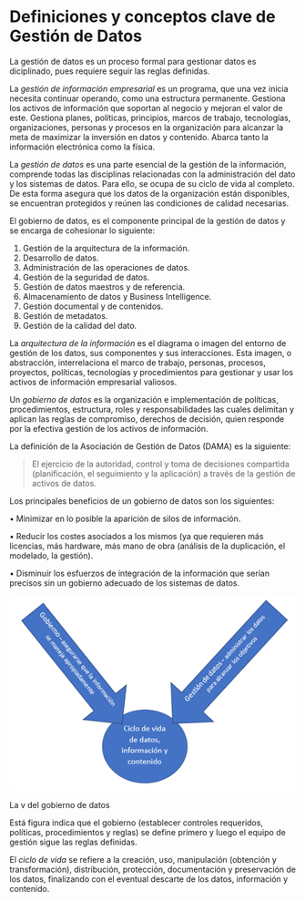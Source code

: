 # Definiciones y conceptos clave de Gestión de Datos

La gestión de datos es un proceso formal para gestionar datos es diciplinado, pues requiere seguir las reglas definidas. 

La *gestión de información empresarial* es un programa, que una vez inicia necesita continuar operando, como una estructura permanente. Gestiona los activos de información que soportan al negocio y mejoran el valor de este. Gestiona planes, políticas, principios, marcos de trabajo, tecnologías, organizaciones, personas y procesos en la organización para alcanzar la meta de maximizar la inversión en datos y contenido. Abarca tanto la información electrónica como la física.

La *gestión de datos* es una parte esencial de la gestión de la información, comprende todas las disciplinas relacionadas con la administración del dato y los sistemas de datos. Para ello, se ocupa de su ciclo de vida al completo. De esta forma asegura que los datos de la organización están disponibles, se encuentran protegidos y reúnen las condiciones de calidad necesarias.

El gobierno de datos, es el componente principal de la gestión de datos y se encarga de cohesionar lo siguiente:
1.	Gestión de la arquitectura de la información.
2.	Desarrollo de datos.
3.	Administración de las operaciones de datos.
4.	Gestión de la seguridad de datos.
5.	Gestión de datos maestros y de referencia.
6.	Almacenamiento de datos y Business Intelligence.
7.	Gestión documental y de contenidos.
8.	Gestión de metadatos.
9.	Gestión de la calidad del dato.

La *arquitectura de la información* es el diagrama o imagen del entorno de gestión de los datos, sus componentes y sus interacciones. Esta imagen, o abstracción, interrelaciona el marco de trabajo, personas, procesos, proyectos, políticas, tecnologías y procedimientos para gestionar y usar los activos de información empresarial valiosos.

Un *gobierno de datos* es la organización e implementación de políticas, procedimientos, estructura, roles y responsabilidades las cuales delimitan y aplican las reglas de compromiso, derechos de decisión, quien responde por la efectiva gestión de los activos de información.

La definición de la Asociación de Gestión de Datos (DAMA) es la siguiente: 

> El ejercicio de la autoridad, control y toma de decisiones compartida (planificación, el seguimiento y la aplicación) a través de la gestión de activos de datos.

Los principales beneficios de un gobierno de datos son los siguientes:

•	Minimizar en lo posible la aparición de silos de información.

•	Reducir los costes asociados a los mismos (ya que requieren más licencias, más hardware, más mano de obra (análisis de la duplicación, el modelado, la gestión).

•	Disminuir los esfuerzos de integración de la información que serían precisos sin un gobierno adecuado de los sistemas de datos.

![v del gobierno de datos](https://github.com/macomeza/dataGovernance/blob/main/vDeGobiernoDatos.png)

La v del gobierno de datos

Está figura indica que el gobierno (establecer controles requeridos, políticas, procedimientos y reglas) se define primero y luego el equipo de gestión sigue las reglas definidas.

El *ciclo de vida* se refiere a la creación, uso, manipulación (obtención y transformación), distribución, protección, documentación y preservación de los datos, finalizando con el eventual descarte de los datos, información y contenido. 

